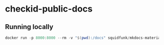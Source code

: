 # checkid-public-docs

## Running locally

```PowerShell
docker run -p 8000:8000 --rm -v "$(pwd):/docs" squidfunk/mkdocs-material
```
